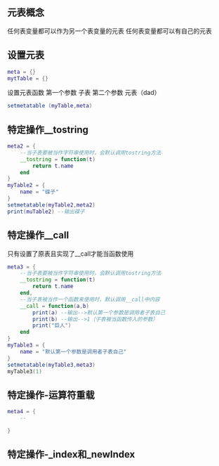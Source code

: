 ## 元表概念
任何表变量都可以作为另一个表变量的元表
任何表变量都可以有自己的元表
## 设置元表
```lua
meta = {}
mytTable = {}
```
设置元表函数
第一个参数  子表
第二个参数  元表（dad）
```lua
setmetatable (myTable,meta)
```
## 特定操作__tostring
```lua
meta2 = {
	--当子表要被当作字符串使用时，会默认调用tostring方法
	__tostring = function(t)
		return t.name
	end
}
myTable2 = {
	name = "碟子"
}
setmetatable(myTable2,meta2)
print(muTable2) --输出碟子
```
## 特定操作__call
只有设置了原表且实现了__call才能当函数使用
```lua
meta3 = {
	--当子表要被当作字符串使用时，会默认调用tostring方法
	__tostring = function(t)
		return t.name
	end,
	--当子表被当作一个函数来使用时，默认调用__call中内容
	__call = function(a,b)
		print(a) --输出-->默认第一个参数是调用者子表自己
		print(b) --输出-->1（子表被当函数传入的参数）
		print("巨人")
	end
}
myTable3 = {
	name = "默认第一个参数是调用者子表自己"
}
setmetatable(myTable3,meta3)
myTable3(1)
```
## 特定操作-运算符重载
```lua
meta4 = {
	--

}
```



## 特定操作-\_index和_newIndex
